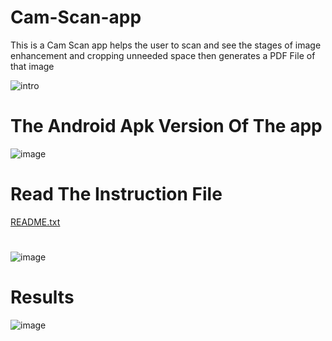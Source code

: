 # Cam-Scan-app
This is a Cam Scan app helps the user to scan and see the stages of image enhancement and cropping unneeded space then generates a PDF File of that image

![intro](https://github.com/user-attachments/assets/7c57e7da-1d8c-47f1-a72f-2df5ac63c276)
# The Android Apk Version Of The app
![image](https://github.com/user-attachments/assets/410fc89c-0785-4404-a8fc-79b2ec163527)
#
# Read The Instruction File
[README.txt](https://github.com/user-attachments/files/20352651/README.txt)
#
![image](https://github.com/user-attachments/assets/dd4ed95e-8e04-4436-aa53-aa81cb8e6668)
# Results
![image](https://github.com/user-attachments/assets/7c4c8bd3-7c8a-47f5-8911-c43db426ca01)
#

